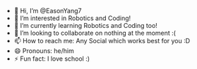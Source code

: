 - 👋 Hi, I’m @EasonYang7
- 👀 I’m interested in Robotics and Coding!
- 🌱 I’m currently learning Robotics and Coding too!
- 💞️ I’m looking to collaborate on nothing at the moment :(
- 📫 How to reach me: Any Social which works best for you :D
- 😄 Pronouns: he/him
- ⚡ Fun fact: I love school :)

<!---
EasonYang7/EasonYang7 is a ✨ special ✨ repository because its `README.md` (this file) appears on your GitHub profile.
You can click the Preview link to take a look at your changes.
--->
